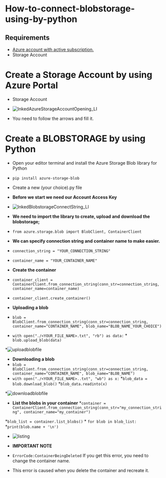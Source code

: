 # How-to-connect-blobstorage-using-by-python

## Requirements ##
  * [Azure account with active subscription.](https://azure.microsoft.com/en-us/free/?ref=microsoft.com&utm_source=microsoft.com&utm_medium=docs&utm_campaign=visualstudio)
  * Storage Account

# Create a Storage Account by using Azure Portal
  * Storage Account
  * ![InkedAzureStorageAccountOpening_LI](https://user-images.githubusercontent.com/81914415/113512383-1454ae80-956d-11eb-8d2c-d56d842a0ec4.jpg)

* You need to follow the arrows and fill it.

# Create a BLOBSTORAGE by using Python #
* Open your editor terminal and install the Azure Storage Blob library for Python
* `pip install azure-storage-blob`
* Create a new (your choice).py file

* **Before we start we need our Account Access Key**
* ![InkedBlobstorageConnectString_LI](https://user-images.githubusercontent.com/81914415/113557499-c55b5780-9606-11eb-817b-f3f2a8a629e7.jpg)

* **We need to import the library to create, upload and download the blobstorage;**
* `from azure.storage.blob import BlobClient, ContainerClient`

* **We can specify connection string and container name to make easier.**
* `connection_string = "YOUR_CONNECTION_STRING"`
* `container_name = "YOUR_CONTAINER_NAME"`

* **Create the container**
* `container_client = ContainerClient.from_connection_string(conn_str=connection_string, container_name=container_name)`
* `container_client.create_container()`

* **Uploading a blob**
* `blob = BlobClient.from_connection_string(conn_str=connection_string, container_name="CONTAINER_NAME", blob_name="BLOB_NAME_YOUR_CHOICE")`
* `with open("./<YOUR_FILE_NAME>.txt", "rb") as data:`
       * `blob.upload_blob(data)`
        
*![uploadblobfile](https://user-images.githubusercontent.com/81914415/113784504-3baea580-973e-11eb-82d5-1fc62f3b60dd.jpg)

             
* **Downloading a blob**
* `blob = BlobClient.from_connection_string(conn_str=connection_string, container_name="CONTAINER_NAME", blob_name="BLOB_NAME")`
* `with open("./<YOUR_FILE_NAME>..txt", "wb") as x:`
     *`blob_data = blob.download_blob()`
     *`blob_data.readinto(x)`
     
*![downloadblobfile](https://user-images.githubusercontent.com/81914415/113784532-4832fe00-973e-11eb-8dea-01f34722b34c.jpg)

* **List the blobs in your container**
*`container = ContainerClient.from_connection_string(conn_str="my_connection_string", container_name="my_container")`

*`blob_list = container.list_blobs()`
    * `for blob in blob_list:`
         *`print(blob.name + '\n')`

* ![listing](https://user-images.githubusercontent.com/81914415/113784937-ddce8d80-973e-11eb-92bb-cdc41b215919.jpg)


* **IMPORTANT NOTE**
* `ErrorCode:ContainerBeingDeleted` If you get this error, you need to change the container name.
* This error is caused when you delete the container and recreate it.
